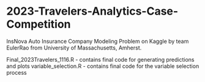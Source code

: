 # 2023-Travelers-Analytics-Case-Competition
InsNova Auto Insurance Company Modeling Problem on Kaggle
by team EulerRao from University of Massachusetts, Amherst.

Final_2023Travelers_1116.R - contains final code for generating predictions and plots
variable_selection.R - contains final code for the variable selection process
